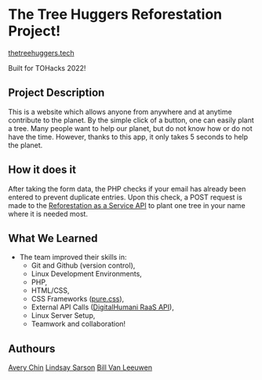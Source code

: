 # The Tree Huggers Reforestation Project!
[thetreehuggers.tech](thetreehuggers.tech)

Built for TOHacks 2022!

## Project Description
This is a website which allows anyone from anywhere and at anytime contribute to the planet. By the simple click of a button, one can easily plant a tree. Many people want to help our planet, but do not know how or do not have the time. However, thanks to this app, it only takes 5 seconds to help the planet. 

## How it does it
After taking the form data, the PHP checks if your email has already been entered to prevent duplicate entries. Upon this check, a POST request is made to the [Reforestation as a Service API](https://docs.digitalhumani.com/) to plant one tree in your name where it is needed most.

## What We Learned
- The team improved their skills in:
    - Git and Github (version control),
    - Linux Development Environments,
    - PHP,
    - HTML/CSS,
    - CSS Frameworks ([pure.css](https://purecss.io/)),
    - External API Calls ([DigitalHumani RaaS API](https://www.digitalhumani.com/raas)),
    - Linux Server Setup,
    - Teamwork and collaboration!

## Authours
[Avery Chin](https://github.com/billvanleeuwen424)
[Lindsay Sarson](https://github.com/lindsaysarson)
[Bill Van Leeuwen](https://github.com/billvanleeuwen424)